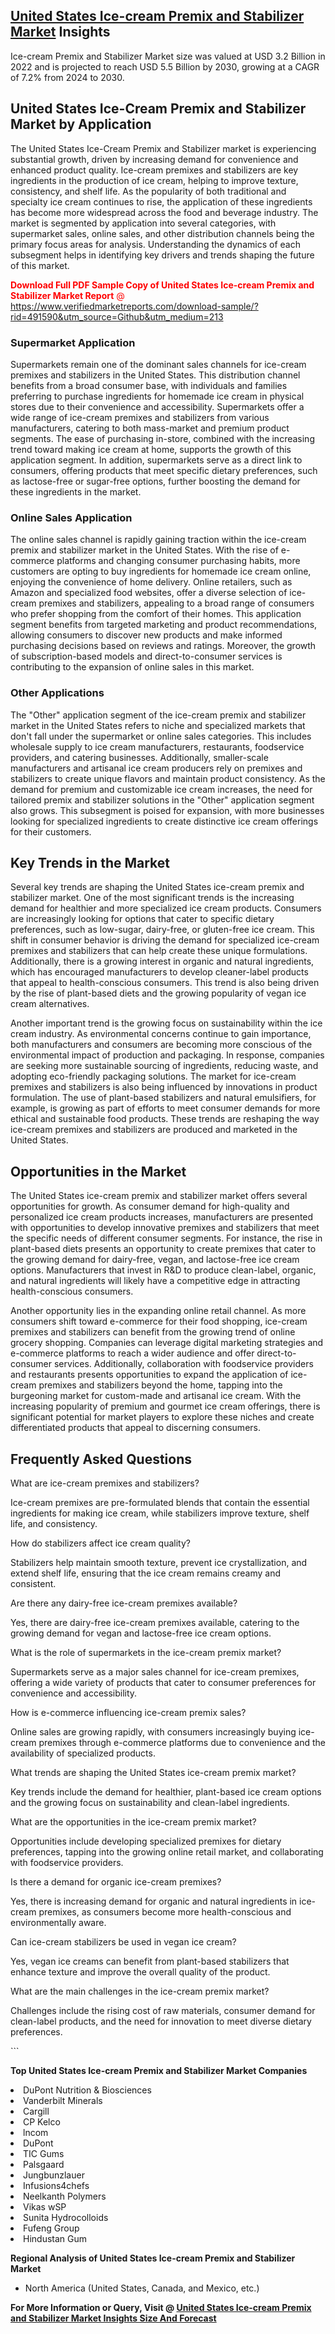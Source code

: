 <h2><a href="https://www.verifiedmarketreports.com/download-sample/?rid=491590&amp;utm_source=Github&amp;utm_medium=213" target="_blank">United States Ice-cream Premix and Stabilizer Market</a> Insights</h2><p>Ice-cream Premix and Stabilizer Market size was valued at USD 3.2 Billion in 2022 and is projected to reach USD 5.5 Billion by 2030, growing at a CAGR of 7.2% from 2024 to 2030.</p><p><h2>United States Ice-Cream Premix and Stabilizer Market by Application</h2><p>The United States Ice-Cream Premix and Stabilizer market is experiencing substantial growth, driven by increasing demand for convenience and enhanced product quality. Ice-cream premixes and stabilizers are key ingredients in the production of ice cream, helping to improve texture, consistency, and shelf life. As the popularity of both traditional and specialty ice cream continues to rise, the application of these ingredients has become more widespread across the food and beverage industry. The market is segmented by application into several categories, with supermarket sales, online sales, and other distribution channels being the primary focus areas for analysis. Understanding the dynamics of each subsegment helps in identifying key drivers and trends shaping the future of this market. <p><span class=""><span style="color: #ff0000;"><strong>Download Full PDF Sample Copy of United States Ice-cream Premix and Stabilizer Market Report</strong> @ </span><a href="https://www.verifiedmarketreports.com/download-sample/?rid=491590&amp;utm_source=Github&amp;utm_medium=213" target="_blank">https://www.verifiedmarketreports.com/download-sample/?rid=491590&amp;utm_source=Github&amp;utm_medium=213</a></span></p></p><h3>Supermarket Application</h3><p>Supermarkets remain one of the dominant sales channels for ice-cream premixes and stabilizers in the United States. This distribution channel benefits from a broad consumer base, with individuals and families preferring to purchase ingredients for homemade ice cream in physical stores due to their convenience and accessibility. Supermarkets offer a wide range of ice-cream premixes and stabilizers from various manufacturers, catering to both mass-market and premium product segments. The ease of purchasing in-store, combined with the increasing trend toward making ice cream at home, supports the growth of this application segment. In addition, supermarkets serve as a direct link to consumers, offering products that meet specific dietary preferences, such as lactose-free or sugar-free options, further boosting the demand for these ingredients in the market.</p><h3>Online Sales Application</h3><p>The online sales channel is rapidly gaining traction within the ice-cream premix and stabilizer market in the United States. With the rise of e-commerce platforms and changing consumer purchasing habits, more customers are opting to buy ingredients for homemade ice cream online, enjoying the convenience of home delivery. Online retailers, such as Amazon and specialized food websites, offer a diverse selection of ice-cream premixes and stabilizers, appealing to a broad range of consumers who prefer shopping from the comfort of their homes. This application segment benefits from targeted marketing and product recommendations, allowing consumers to discover new products and make informed purchasing decisions based on reviews and ratings. Moreover, the growth of subscription-based models and direct-to-consumer services is contributing to the expansion of online sales in this market.</p><h3>Other Applications</h3><p>The "Other" application segment of the ice-cream premix and stabilizer market in the United States refers to niche and specialized markets that don't fall under the supermarket or online sales categories. This includes wholesale supply to ice cream manufacturers, restaurants, foodservice providers, and catering businesses. Additionally, smaller-scale manufacturers and artisanal ice cream producers rely on premixes and stabilizers to create unique flavors and maintain product consistency. As the demand for premium and customizable ice cream increases, the need for tailored premix and stabilizer solutions in the "Other" application segment also grows. This subsegment is poised for expansion, with more businesses looking for specialized ingredients to create distinctive ice cream offerings for their customers.</p><h2>Key Trends in the Market</h2><p>Several key trends are shaping the United States ice-cream premix and stabilizer market. One of the most significant trends is the increasing demand for healthier and more specialized ice cream products. Consumers are increasingly looking for options that cater to specific dietary preferences, such as low-sugar, dairy-free, or gluten-free ice cream. This shift in consumer behavior is driving the demand for specialized ice-cream premixes and stabilizers that can help create these unique formulations. Additionally, there is a growing interest in organic and natural ingredients, which has encouraged manufacturers to develop cleaner-label products that appeal to health-conscious consumers. This trend is also being driven by the rise of plant-based diets and the growing popularity of vegan ice cream alternatives.</p><p>Another important trend is the growing focus on sustainability within the ice cream industry. As environmental concerns continue to gain importance, both manufacturers and consumers are becoming more conscious of the environmental impact of production and packaging. In response, companies are seeking more sustainable sourcing of ingredients, reducing waste, and adopting eco-friendly packaging solutions. The market for ice-cream premixes and stabilizers is also being influenced by innovations in product formulation. The use of plant-based stabilizers and natural emulsifiers, for example, is growing as part of efforts to meet consumer demands for more ethical and sustainable food products. These trends are reshaping the way ice-cream premixes and stabilizers are produced and marketed in the United States.</p><h2>Opportunities in the Market</h2><p>The United States ice-cream premix and stabilizer market offers several opportunities for growth. As consumer demand for high-quality and personalized ice cream products increases, manufacturers are presented with opportunities to develop innovative premixes and stabilizers that meet the specific needs of different consumer segments. For instance, the rise in plant-based diets presents an opportunity to create premixes that cater to the growing demand for dairy-free, vegan, and lactose-free ice cream options. Manufacturers that invest in R&D to produce clean-label, organic, and natural ingredients will likely have a competitive edge in attracting health-conscious consumers.</p><p>Another opportunity lies in the expanding online retail channel. As more consumers shift toward e-commerce for their food shopping, ice-cream premixes and stabilizers can benefit from the growing trend of online grocery shopping. Companies can leverage digital marketing strategies and e-commerce platforms to reach a wider audience and offer direct-to-consumer services. Additionally, collaboration with foodservice providers and restaurants presents opportunities to expand the application of ice-cream premixes and stabilizers beyond the home, tapping into the burgeoning market for custom-made and artisanal ice cream. With the increasing popularity of premium and gourmet ice cream offerings, there is significant potential for market players to explore these niches and create differentiated products that appeal to discerning consumers.</p><h2>Frequently Asked Questions</h2><p>What are ice-cream premixes and stabilizers?</p><p>Ice-cream premixes are pre-formulated blends that contain the essential ingredients for making ice cream, while stabilizers improve texture, shelf life, and consistency.</p><p>How do stabilizers affect ice cream quality?</p><p>Stabilizers help maintain smooth texture, prevent ice crystallization, and extend shelf life, ensuring that the ice cream remains creamy and consistent.</p><p>Are there any dairy-free ice-cream premixes available?</p><p>Yes, there are dairy-free ice-cream premixes available, catering to the growing demand for vegan and lactose-free ice cream options.</p><p>What is the role of supermarkets in the ice-cream premix market?</p><p>Supermarkets serve as a major sales channel for ice-cream premixes, offering a wide variety of products that cater to consumer preferences for convenience and accessibility.</p><p>How is e-commerce influencing ice-cream premix sales?</p><p>Online sales are growing rapidly, with consumers increasingly buying ice-cream premixes through e-commerce platforms due to convenience and the availability of specialized products.</p><p>What trends are shaping the United States ice-cream premix market?</p><p>Key trends include the demand for healthier, plant-based ice cream options and the growing focus on sustainability and clean-label ingredients.</p><p>What are the opportunities in the ice-cream premix market?</p><p>Opportunities include developing specialized premixes for dietary preferences, tapping into the growing online retail market, and collaborating with foodservice providers.</p><p>Is there a demand for organic ice-cream premixes?</p><p>Yes, there is increasing demand for organic and natural ingredients in ice-cream premixes, as consumers become more health-conscious and environmentally aware.</p><p>Can ice-cream stabilizers be used in vegan ice cream?</p><p>Yes, vegan ice creams can benefit from plant-based stabilizers that enhance texture and improve the overall quality of the product.</p><p>What are the main challenges in the ice-cream premix market?</p><p>Challenges include the rising cost of raw materials, consumer demand for clean-label products, and the need for innovation to meet diverse dietary preferences.</p>```</p><p><strong>Top United States Ice-cream Premix and Stabilizer Market Companies</strong></p><div data-test-id=""><p><li>DuPont Nutrition & Biosciences</li><li> Vanderbilt Minerals</li><li> Cargill</li><li> CP Kelco</li><li> lncom</li><li> DuPont</li><li> TIC Gums</li><li> Palsgaard</li><li> Jungbunzlauer</li><li> Infusions4chefs</li><li> Neelkanth Polymers</li><li> Vikas wSP</li><li> Sunita Hydrocolloids</li><li> Fufeng Group</li><li> Hindustan Gum</li></p><div><strong>Regional Analysis of&nbsp;United States Ice-cream Premix and Stabilizer Market</strong></div><ul><li dir="ltr"><p dir="ltr">North America&nbsp;(United States, Canada, and Mexico, etc.)</p></li></ul><p><strong>For More Information or Query, Visit @&nbsp;</strong><strong><a href="https://www.verifiedmarketreports.com/product/ice-cream-premix-and-stabilizer-market/?utm_source=Github&amp;utm_medium=213" target="_blank">United States Ice-cream Premix and Stabilizer Market Insights Size And Forecast</a></strong></p></div>
